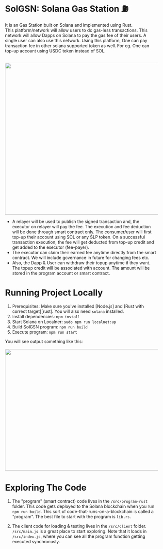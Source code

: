 # SolGSN: Solana Gas Station ⛽

It is an Gas Station built on Solana and implemented using Rust.<br/>
This platform/network will allow users to do gas-less transactions. This network will allow Dapps on Solana to pay the gas fee of their users. A single user can also use this network.
Using this platform, One can pay transaction fee in other solana supported token as well. For eg. One can top-up account using USDC token instead of SOL.

<br/><img src="https://cdn.discordapp.com/attachments/638285090018951171/776419295303172096/solgsn.png" height="500" width="900">

- A relayer will be used to publish the signed transaction and, the executor on relayer will pay the fee. The execution and fee deduction will be done through smart contract only. The consumer/user will first top-up their account using SOL or any SLP token. On a successful transaction execution, the fee will get deducted from top-up credit and get added to the executor (fee-payer).
- The executor can claim their earned fee anytime directly from the smart contract. We will include governance in future for changing fees etc.
- Also, the Dapp & User can withdraw their topup anytime if they want. The topup credit will be associated with account. The amount will be stored in the program account or smart contract.

# Running Project Locally

1. Prerequisites: Make sure you've installed [Node.js] and [Rust with correct target][rust]. You will also need `solana` installed.
2. Install dependencies: `npm install`
3. Start Solana on Localner: `sudo npm run localnet:up`
4. Build SolGSN program: `npm run build`
5. Execute program: `npm run start`

You will see output something like this:<br/><br/>
<img src="https://cdn.discordapp.com/attachments/771687256703893526/776498884318855192/cli.png" height="400" width="700">

# Exploring The Code

1. The "program" (smart contract) code lives in the `/src/program-rust` folder. This code gets deployed to
   the Solana blockchain when you run `npm run build`. This sort of
   code-that-runs-on-a-blockchain is called a "program". The best file to start with the program is `lib.rs`.

2. The client code for loading & testing lives in the `/src/client` folder. `/src/main.js` is a great
   place to start exploring. Note that it loads in `/src/index.js`, where you
   can see all the program function getting executed synchronusly.
